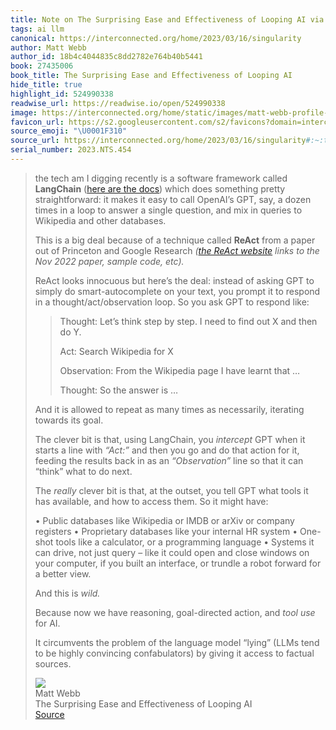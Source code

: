 ```yaml
---
title: Note on The Surprising Ease and Effectiveness of Looping AI via Matt Webb
tags: ai llm
canonical: https://interconnected.org/home/2023/03/16/singularity
author: Matt Webb
author_id: 18b4c4044835c8dd2782e764b40b5441
book: 27435006
book_title: The Surprising Ease and Effectiveness of Looping AI
hide_title: true
highlight_id: 524990338
readwise_url: https://readwise.io/open/524990338
image: https://interconnected.org/home/static/images/matt-webb-profile-square-small.jpg?v=1
favicon_url: https://s2.googleusercontent.com/s2/favicons?domain=interconnected.org
source_emoji: "\U0001F310"
source_url: https://interconnected.org/home/2023/03/16/singularity#:~:text=the%20tech%20am,to%20factual%20sources.
serial_number: 2023.NTS.454
---
```

> the tech am I digging recently is a software framework called **LangChain** ([here are the docs](https://langchain.readthedocs.io/en/latest/)) which does something pretty straightforward: it makes it easy to call OpenAI’s GPT, say, a dozen times in a loop to answer a single question, and mix in queries to Wikipedia and other databases.
> 
> This is a big deal because of a technique called **ReAct** from a paper out of Princeton and Google Research *([the ReAct website](https://react-lm.github.io) links to the Nov 2022 paper, sample code, etc).*
> 
> ReAct looks innocuous but here’s the deal: instead of asking GPT to simply do smart-autocomplete on your text, you prompt it to respond in a thought/act/observation loop. So you ask GPT to respond like:
> 
> > Thought: Let’s think step by step. I need to find out X and then do Y.
> > 
> > Act: Search Wikipedia for X
> > 
> > Observation: From the Wikipedia page I have learnt that …
> > 
> > Thought: So the answer is …
> 
> And it is allowed to repeat as many times as necessarily, iterating towards its goal.
> 
> The clever bit is that, using LangChain, you *intercept* GPT when it starts a line with *“Act:”* and then you go and do that action for it, feeding the results back in as an *“Observation”* line so that it can “think” what to do next.
> 
> The *really* clever bit is that, at the outset, you tell GPT what tools it has available, and how to access them. So it might have:
> 
> •   Public databases like Wikipedia or IMDB or arXiv or company registers
> •   Proprietary databases like your internal HR system
> •   One-shot tools like a calculator, or a programming language
> •   Systems it can drive, not just query – like it could open and close windows on your computer, if you built an interface, or trundle a robot forward for a better view.
> 
> And this is *wild.*
> 
> Because now we have reasoning, goal-directed action, and *tool use* for AI.
> 
> It circumvents the problem of the language model “lying” (LLMs tend to be highly convincing confabulators) by giving it access to factual sources.
> <div class="quoteback-footer"><div class="quoteback-avatar"><img class="mini-favicon" src="https://s2.googleusercontent.com/s2/favicons?domain=interconnected.org"></div><div class="quoteback-metadata"><div class="metadata-inner"><span style="display:none">FROM:</span><div aria-label="Matt Webb" class="quoteback-author"> Matt Webb</div><div aria-label="The Surprising Ease and Effectiveness of Looping AI" class="quoteback-title"> The Surprising Ease and Effectiveness of Looping AI</div></div></div><div class="quoteback-backlink"><a target="_blank" aria-label="go to the full text of this quotation" rel="noopener" href="https://interconnected.org/home/2023/03/16/singularity#:~:text=the%20tech%20am,to%20factual%20sources." class="quoteback-arrow"> Source</a></div></div>